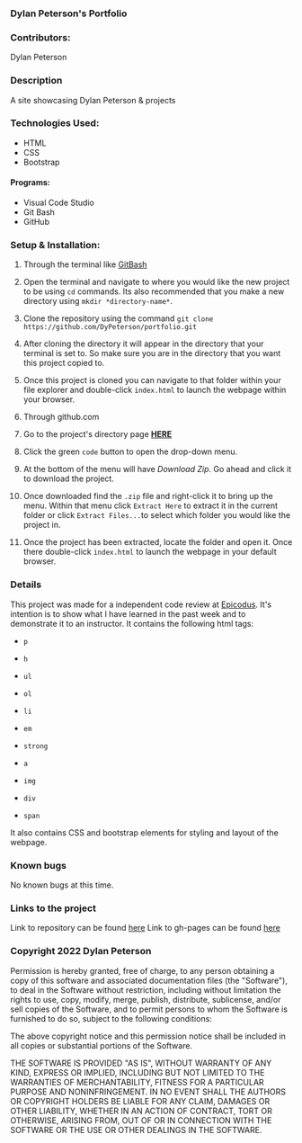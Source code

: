 ### Dylan Peterson's Portfolio

  

### Contributors:

Dylan Peterson
 
### Description

  

A site showcasing Dylan Peterson & projects

  

### Technologies Used:

- HTML
- CSS
- Bootstrap

  

#### Programs:

  

- Visual Code Studio
- Git Bash
- GitHub

### Setup & Installation:
1. Through the terminal like [GitBash](https://git-scm.com/downloads)

1. Open the terminal and navigate to where you would like the new project to be using `cd` commands. Its also recommended that you make a new directory using `mkdir *directory-name*`.

  

2. Clone the repository using the command `git clone https://github.com/DyPeterson/portfolio.git`

  

3. After cloning the directory it will appear in the directory that your terminal is set to. So make sure you are in the directory that you want this project copied to.

4. Once this project is cloned you can navigate to that folder within your file explorer and double-click `index.html` to launch the webpage within your browser.

2. Through github.com

  

1. Go to the project's directory page **[HERE](https://github.com/DyPeterson/portfolio)**

  

2. Click the green `code` button to open the drop-down menu.

3. At the bottom of the menu will have *Download Zip*. Go ahead and click it to download the project.

4. Once downloaded find the `.zip` file and right-click it to bring up the menu. Within that menu click `Extract Here` to extract it in the current folder or click `Extract Files...`to select which folder you would like the project in.

5. Once the project has been extracted, locate the folder and open it. Once there double-click `index.html` to launch the webpage in your default browser.

  

### Details

This project was made for a independent code review at [Epicodus](https://www.epicodus.com/). It's intention is to show what I have learned in the past week and to demonstrate it to an instructor. It contains the following html tags:

-  `p`

-  `h`

-  `ul`

-  `ol`

-  `li`

-  `em`

-  `strong`

-  `a`

-  `img`

-  `div`

-  `span`

It also contains CSS and bootstrap elements for styling and layout of the webpage.

  ### Known bugs
  No known bugs at this time.
  ### Links to the project
  Link to repository can be found [here](https://github.com/DyPeterson/portfolio)
  Link to gh-pages can be found [here](https://dypeterson.github.io/portfolio/)

### Copyright 2022 Dylan Peterson

  Permission is hereby granted, free of charge, to any person obtaining a copy of this software and associated documentation files (the "Software"), to deal in the Software without restriction, including without limitation the rights to use, copy, modify, merge, publish, distribute, sublicense, and/or sell copies of the Software, and to permit persons to whom the Software is furnished to do so, subject to the following conditions:

  The above copyright notice and this permission notice shall be included in all copies or substantial portions of the Software.

  THE SOFTWARE IS PROVIDED "AS IS", WITHOUT WARRANTY OF ANY KIND, EXPRESS OR IMPLIED, INCLUDING BUT NOT LIMITED TO THE WARRANTIES OF MERCHANTABILITY, FITNESS FOR A PARTICULAR PURPOSE AND NONINFRINGEMENT. IN NO EVENT SHALL THE AUTHORS OR COPYRIGHT HOLDERS BE LIABLE FOR ANY CLAIM, DAMAGES OR OTHER LIABILITY, WHETHER IN AN ACTION OF CONTRACT, TORT OR OTHERWISE, ARISING FROM, OUT OF OR IN CONNECTION WITH THE SOFTWARE OR THE USE OR OTHER DEALINGS IN THE SOFTWARE.